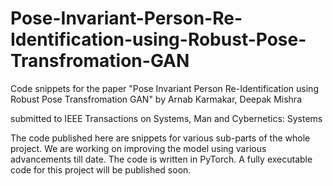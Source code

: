# Pose-Invariant-Person-Re-Identification-using-Robust-Pose-Transfromation-GAN

Code snippets for the paper "Pose Invariant Person Re-Identification using Robust Pose Transfromation GAN" by Arnab Karmakar, Deepak Mishra

submitted to IEEE Transactions on Systems, Man and Cybernetics: Systems



The code published here are snippets for various sub-parts of the whole project. We are working on improving the model using various advancements till date. The code is written in PyTorch.
A fully executable code for this project will be published soon.
